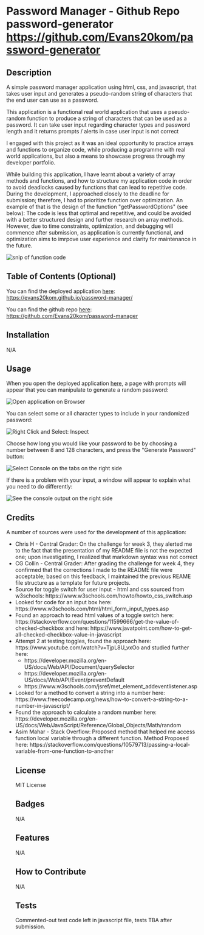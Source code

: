 # Password Manager - Github Repo password-generator https://github.com/Evans20kom/password-generator


## Description

A simple password manager application using html, css, and javascript, that takes user input and generates a pseudo-random string of characters that the end user can use as a password.

This application is a functional real world application that uses a pseudo-random function to produce a string of characters that can be used as a password. It can take user input regarding character types and password length and it returns prompts / alerts in case user input is not correct

I engaged with this project as it was an ideal opportunity to practice arrays and functions to organize code, while producing a programme with real world applications, but also a means to showcase progress through my developer portfolio.

While building this application, I have learnt about a variety of array methods and functions, and how to structure my application code in order to avoid deadlocks caused by functions that can lead to repetitive code. During the development, I approached closely to the deadline for submission; therefore, I had to prioritize function over optimization. An example of that is the design of the function "getPasswordOptions" (see below): The code is less that optimal and repetitive, and could be avoided with a better structured design and further research on array methods. However, due to time constraints, optimization, and debugging will commence after submission, as application is currently functional, and optimization aims to imrpove user experience and clarity for maintenance in the future.

<img src="img/codeSnip.png" alt="snip of function code">

## Table of Contents (Optional)

You can find the deployed application [here](https://evans20kom.github.io/password-manager/): https://evans20kom.github.io/password-manager/

You can find the github repo [here](https://github.com/Evans20kom/password-generator): https://github.com/Evans20kom/password-manager


## Installation

N/A

## Usage

When you open the deployed application [here](https://evans20kom.github.io/password-manager/), a page with prompts will appear that you can manipulate to generate a random password:
    
<img src="img/Instructions1.png" alt="Open application on Browser">


You can select some or all character types to include in your randomized password:

<img src="img/Instructions2.png" alt="Right Click and Select: Inspect">
    
Choose how long you would like your password to be by choosing a number between 8 and 128 characters, and press the "Generate Password" button:

<img src="img/Instructions3.png" alt="Select Console on the tabs on the right side">
    
If there is a problem with your input, a window will appear to explain what you need to do differently:

<img src="img/Instructions4.png" alt="See the console output on the right side">

## Credits

A number of sources were used for the development of this application:

<ul>
<li>Chris H - Central Grader: On the challenge for week 3, they alerted me to the fact that the presentation of my README file is not the expected one; upon investigating, I realized that markdown syntax was not correct</li>
<li>CG Collin - Central Grader: After grading the challenge for week 4, they confirmed that the corrections I made to the README file were acceptable; based on this feedback, I maintained the previous REAME file structure as a template for future projects.</li>
<li>Source for toggle switch for user input - html and css sourced from w3schools:
https://www.w3schools.com/howto/howto_css_switch.asp</li>
<li>Looked for code for an input box here:
https://www.w3schools.com/html/html_form_input_types.asp</li>
<li>Found an approach to read html values of a toggle switch here:
https://stackoverflow.com/questions/11599666/get-the-value-of-checked-checkbox and here: https://www.javatpoint.com/how-to-get-all-checked-checkbox-value-in-javascript</li>
<li>Attempt 2 at testing toggles, found the approach here:
https://www.youtube.com/watch?v=TjpL8U_vxOo and studied further here:<br> <ul><li>https://developer.mozilla.org/en-US/docs/Web/API/Document/querySelector</li><li>https://developer.mozilla.org/en-US/docs/Web/API/Event/preventDefault</li><li>https://www.w3schools.com/jsref/met_element_addeventlistener.asp</li>
</li></ul>
<li>Looked for a method to convert a string into a number here:
https://www.freecodecamp.org/news/how-to-convert-a-string-to-a-number-in-javascript/</li>
<li>Found the approach to calculate a random number here:
https://developer.mozilla.org/en-US/docs/Web/JavaScript/Reference/Global_Objects/Math/random</li>
<li>Asim Mahar - Stack Overflow: Proposed method that helped me access function local variable through a different function. Method Proposed here:
https://stackoverflow.com/questions/10579713/passing-a-local-variable-from-one-function-to-another</li>

## License

MIT License

## Badges

N/A

## Features

N/A

## How to Contribute

N/A

## Tests

Commented-out test code left in javascript file, tests TBA after submission.
